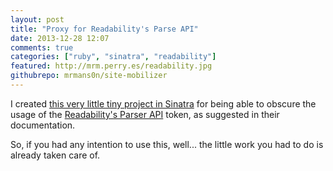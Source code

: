 ```yaml
---
layout: post
title: "Proxy for Readability's Parse API"
date: 2013-12-28 12:07
comments: true
categories: ["ruby", "sinatra", "readability"]
featured: http://mrm.perry.es/readability.jpg
githubrepo: mrmans0n/site-mobilizer
---
```

I created [this very little tiny project in Sinatra](https://github.com/mrmans0n/site-mobilizer) for being able to obscure the usage of the [Readability's Parser API](https://www.readability.com/developers/api/parser) token, as suggested in their documentation.

So, if you had any intention to use this, well... the little work you had to do is already taken care of. 